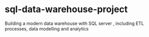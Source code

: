 # sql-data-warehouse-project
Building a modern data warehouse with SQL server , including ETL processes, data modelling and analytics
